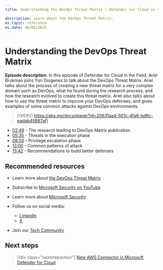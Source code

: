 ```yaml
---
title: Understanding the DevOps Threat Matrix | Defender for Cloud in the Field 

description: Learn about the DevOps Threat Matrix.
ms.topic: reference
ms.date: 10/05/2025
---
```


# Understanding the DevOps Threat Matrix

**Episode description**: In this episode of Defender for Cloud in the Field, Ariel Brukman joins Yuri Diogenes to talk about the DevOps Threat Matrix. Ariel talks about the process of creating a new threat matrix for a very complex domain such as DevOps, what he found during the research process, and how the research evolved to create this threat matrix. Ariel also talks about how to use the threat matrix to improve your DevOps defenses, and gives examples of some common attacks against DevOps environments.

> [!VIDEO https://aka.ms/docs/player?id=20631aa4-501c-4fa6-bd9c-eadab45887af]

- [02:49](/shows/mdc-in-the-field/devops-threat-matrix#time=02m49s) - The research leading to DevOps Matrix publication
- [05:35](/shows/mdc-in-the-field/devops-threat-matrix#time=05m35s) - Threats in the execution phase
- [08:50](/shows/mdc-in-the-field/devops-threat-matrix#time=08m50s) - Privilege escalation phase
- [13:00](/shows/mdc-in-the-field/devops-threat-matrix#time=13m00s) - Common patterns of attack
- [13:42](/shows/mdc-in-the-field/devops-threat-matrix#time=13m42s) - Recommendations to build better defenses

## Recommended resources

- Learn more about [the DevOps Threat Matrix](https://www.microsoft.com/security/blog/2023/04/06/devops-threat-matrix/)
- Subscribe to [Microsoft Security on YouTube](https://www.youtube.com/playlist?list=PL3ZTgFEc7LysiX4PfHhdJPR7S8mGO14YS)
- Learn more about [Microsoft Security](https://msft.it/6002T9HQY)

- Follow us on social media:

  - [LinkedIn](https://www.linkedin.com/showcase/microsoft-security/)
  - [X](https://x.com/msftsecurity)

- Join our [Tech Community](https://aka.ms/SecurityTechCommunity)

## Next steps

> [!div class="nextstepaction"]
> [New AWS Connector in Microsoft Defender for Cloud](episode-one.md)
